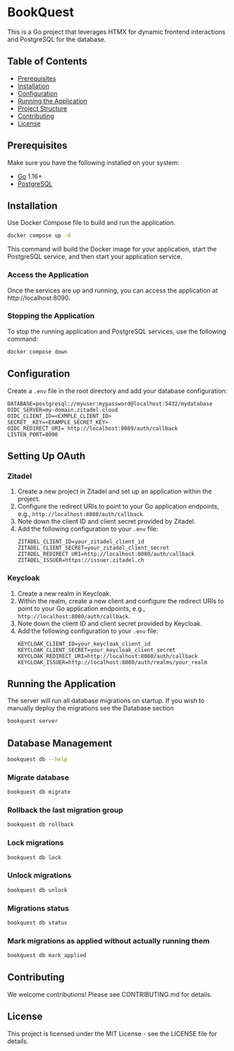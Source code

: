 # BookQuest

This is a Go project that leverages HTMX for dynamic frontend interactions and PostgreSQL for the database.

## Table of Contents
- [Prerequisites](#prerequisites)
- [Installation](#installation)
- [Configuration](#configuration)
- [Running the Application](#running-the-application)
- [Project Structure](#project-structure)
- [Contributing](#contributing)
- [License](#license)

## Prerequisites
Make sure you have the following installed on your system:
- [Go](https://golang.org/doc/install) 1.16+
- [PostgreSQL](https://www.postgresql.org/download/)

## Installation

Use Docker Compose file to build and run the application.

```sh
docker compose up -d
```

This command will build the Docker image for your application, start the PostgreSQL service, and then start your application service.

### Access the Application

Once the services are up and running, you can access the application at http://localhost:8090.

### Stopping the Application

To stop the running application and PostgreSQL services, use the following command:

```sh
docker compose down
```


## Configuration

Create a `.env` file in the root directory and add your database configuration:
```env
DATABASE=postgresql://myuser:mypassword@localhost:5432/mydatabase
OIDC_SERVER=my-domain.zitadel.cloud
OIDC_CLIENT_ID=<EXMPLE_CLIENT_ID>
SECRET__KEY=<EXAMPLE_SECRET_KEY> 
OIDC_REDIRECT_URI= http://localhost:8089/auth/callback
LISTEN_PORT=8090
```

## Setting Up OAuth

### Zitadel

1. Create a new project in Zitadel and set up an application within the project.
2. Configure the redirect URIs to point to your Go application endpoints, e.g., `http://localhost:8080/auth/callback`.
3. Note down the client ID and client secret provided by Zitadel.
4. Add the following configuration to your `.env` file:
    ```env
    ZITADEL_CLIENT_ID=your_zitadel_client_id
    ZITADEL_CLIENT_SECRET=your_zitadel_client_secret
    ZITADEL_REDIRECT_URI=http://localhost:8080/auth/callback
    ZITADEL_ISSUER=https://issuer.zitadel.ch
    ```

### Keycloak

1. Create a new realm in Keycloak.
2. Within the realm, create a new client and configure the redirect URIs to point to your Go application endpoints, e.g., `http://localhost:8080/auth/callback`.
3. Note down the client ID and client secret provided by Keycloak.
4. Add the following configuration to your `.env` file:
    ```env
    KEYCLOAK_CLIENT_ID=your_keycloak_client_id
    KEYCLOAK_CLIENT_SECRET=your_keycloak_client_secret
    KEYCLOAK_REDIRECT_URI=http://localhost:8080/auth/callback
    KEYCLOAK_ISSUER=http://localhost:8080/auth/realms/your_realm
    ```

## Running the Application
The server will run all database migrations on startup. If you wish to manually deploy the migrations see the Database section

```sh
bookquest server
```

## Database Management

```sh
bookquest db --help
```

### Migrate database

```sh
bookquest db migrate
```  

### Rollback the last migration group      

```sh
bookquest db rollback
```       

### Lock migrations

```sh
bookquest db lock
```    

### Unlock migrations       

```sh
bookquest db unlock
```      

### Migrations status   

```sh
bookquest db status
```         

### Mark migrations as applied without actually running them

```sh
bookquest db mark_applied
```   

## Contributing
We welcome contributions! Please see CONTRIBUTING.md for details.

## License
This project is licensed under the MIT License - see the LICENSE file for details.